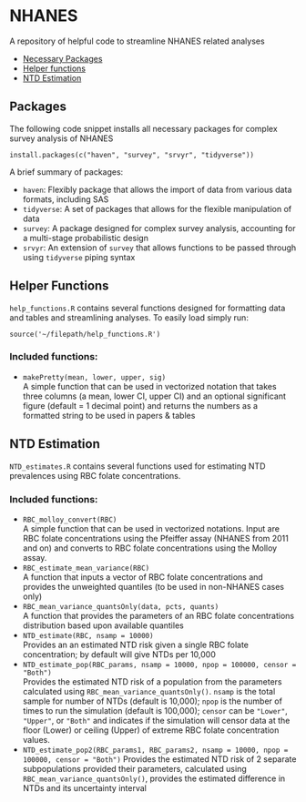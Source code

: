 # NHANES
A repository of helpful code to streamline NHANES related analyses

- [Necessary Packages](#Packages)
- [Helper functions](#HelperFunctions)
- [NTD Estimation](#NTDs)


## Packages <span id="Packages"></span>
The following code snippet installs all necessary packages for complex survey analysis of NHANES

```{r}
install.packages(c("haven", "survey", "srvyr", "tidyverse"))
```

A brief summary of packages:
- ```haven```: Flexibly package that allows the import of data from various data formats, including SAS
- ```tidyverse```: A set of packages that allows for the flexible manipulation of data
- ```survey```: A package designed for complex survey analysis, accounting for a multi-stage probabilistic design
- ```srvyr```: An extension of ```survey``` that allows functions to be passed through using ```tidyverse``` piping syntax

## Helper Functions <span id="HelperFunctions"></span>
```help_functions.R``` contains several functions designed for formatting data and tables and streamlining analyses. To easily load simply run:
```{r}
source('~/filepath/help_functions.R')
```

### Included functions:
- ```makePretty(mean, lower, upper, sig)```\
  A simple function that can be used in vectorized notation that takes three columns (a mean, lower CI, upper CI) and an optional significant figure (default = 1 decimal point) and returns the numbers as a formatted string to be used in papers & tables


## NTD Estimation <span id="NTDs"></span>
```NTD_estimates.R``` contains several functions used for estimating NTD prevalences using RBC folate concentrations.

### Included functions:
- ```RBC_molloy_convert(RBC)```\
  A simple function that can be used in vectorized notations. Input are RBC folate concentrations using the Pfeiffer assay (NHANES from 2011 and on) and converts to RBC folate concentrations using the Molloy assay.
- ```RBC_estimate_mean_variance(RBC)```\
  A function that inputs a vector of RBC folate concentrations and provides the unweighted quantiles (to be used in non-NHANES cases only)
- ```RBC_mean_variance_quantsOnly(data, pcts, quants)```\
  A function that provides the parameters of an RBC folate concentrations distribution based upon available quantiles
- ```NTD_estimate(RBC, nsamp = 10000)```\
  Provides an an estimated NTD risk given a single RBC folate concentration; by default will give NTDs per 10,000
- ```NTD_estimate_pop(RBC_params, nsamp = 10000, npop = 100000, censor = "Both") ```\
  Provides the estimated NTD risk of a population from the parameters calculated using ```RBC_mean_variance_quantsOnly()```. ```nsamp``` is the total sample for number of NTDs (default is 10,000); ```npop``` is the number of times to run the simulation (default is 100,000); ```censor``` can be ```"Lower"```, ```"Upper"```, or ```"Both"``` and indicates if the simulation will censor data at the floor (Lower) or ceiling (Upper) of extreme RBC folate concentration values.
- ```NTD_estimate_pop2(RBC_params1, RBC_params2, nsamp = 10000, npop = 100000, censor = "Both")```
  Provides the estimated NTD risk of 2 separate subpopulations provided their parameters, calculated using ```RBC_mean_variance_quantsOnly()```, provides the estimated difference in NTDs and its uncertainty interval